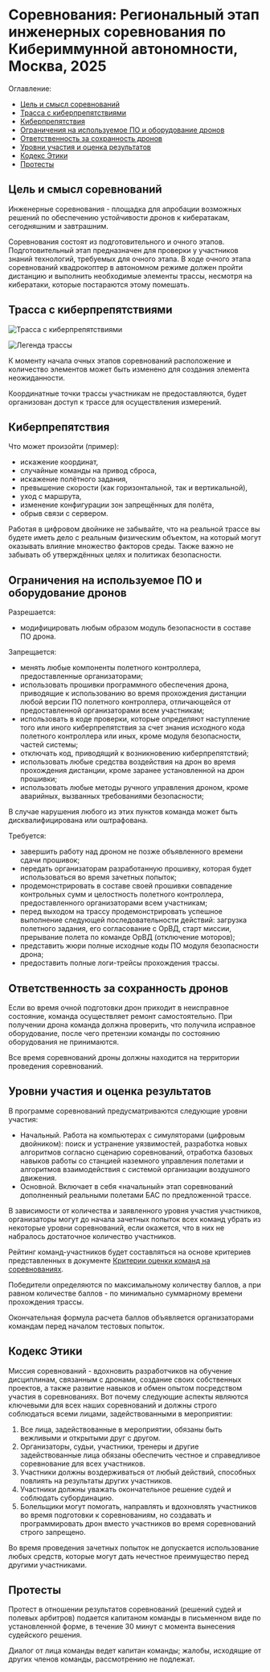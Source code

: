 # Соревнования: Региональный этап инженерных соревнования по Кибериммунной автономности, Москва, 2025

Оглавление:

- [Цель и смысл соревнований](#цель-и-смысл-соревнований)
- [Трасса с киберпрепятствиями](#трасса-с-киберпрепятствиями)
- [Киберпрепятствия](#киберпрепятствия)
- [Ограничения на используемое ПО и оборудование дронов](#ограничения-на-используемое-по-и-оборудование-дронов)
- [Ответственность за сохранность дронов](#ответственность-за-сохранность-дронов)
- [Уровни участия и оценка результатов](#уровни-участия-и-оценка-результатов)
- [Кодекс Этики](#кодекс-этики)
- [Протесты](#протесты)

## Цель и смысл соревнований

Инженерные соревнования - площадка для апробации возможных решений по обеспечению устойчивости дронов к кибератакам, сегодняшним и завтрашним.

Соревнования состоят из подготовительного и очного этапов. Подготовительный этап предназначен для проверки у участников знаний технологий, требуемых для очного этапа. В ходе очного этапа соревнований квадрокоптер в автономном режиме должен пройти дистанцию и выполнить необходимые элементы трассы, несмотря на кибератаки, которые постараются этому помешать.

## Трасса с киберпрепятствиями

![Трасса с киберпрепятствиями](scheme7a.jpg)

![Легенда трассы](scheme7b.jpg)

К моменту начала очных этапов соревнований расположение и количество элементов может быть изменено для создания элемента неожиданности.

Координатные точки трассы участникам не предоставляются, будет организован доступ к трассе для осуществления измерений.

## Киберпрепятствия

Что может произойти (пример):

- искажение координат,
- случайные команды на привод сброса,
- искажение полётного задания,
- превышение скорости (как горизонтальной, так и вертикальной),
- уход с маршрута,
- изменение конфигурации зон запрещённых для полёта,
- обрыв связи с сервером.

Работая в цифровом двойнике не забывайте, что на реальной трассе вы будете иметь дело с реальным физическим объектом, на который могут оказывать влияние множество факторов среды. Также важно не забывать об утверждённых целях и политиках безопасности.

## Ограничения на используемое ПО и оборудование дронов

Разрешается:

- модифицировать любым образом модуль безопасности в составе ПО дрона.

Запрещается:

- менять любые компоненты полетного контроллера, предоставленные организаторами;
- использовать прошивки программного обеспечения дрона, приводящие к использованию во время прохождения дистанции любой версии ПО полетного контроллера, отличающейся от предоставленной организаторами всем участникам;
- использовать в коде проверки, которые определяют наступление того или иного киберпрепятствия за счет знания исходного кода полетного контроллера или иных, кроме модуля безопасности, частей системы;
- отключать код, приводящий к возникновению киберпрепятствий;
- использовать любые средства воздействия на дрон во время прохождения дистанции, кроме заранее установленной на дрон прошивки;
- использовать любые методы ручного управления дроном, кроме аварийных, вызванных требованиями безопасности;

В случае нарушения любого из этих пунктов команда может быть дисквалифицирована или оштрафована.

Требуется:

- завершить работу над дроном не позже объявленного времени сдачи прошивок;
- передать организаторам разработанную прошивку, которая будет использоваться во время зачетных попыток;
- продемонстрировать в составе своей прошивки совпадение контрольных сумм и целостность полетного контроллера, предоставленного организаторами всем участникам;
- перед выходом на трассу продемонстрировать успешное выполнение следующей последовательности действий: загрузка полетного задания, его согласование с ОрВД, старт миссии, прерывание полета по команде ОрВД (отключение моторов);
- представить жюри полные исходные коды ПО модуля безопасности дрона;
- предоставить полные логи-трейсы прохождения трассы.

## Ответственность за сохранность дронов

Если во время очной подготовки дрон приходит в неисправное состояние, команда осуществляет ремонт самостоятельно. При получении дрона команда должна проверить, что получила исправное оборудование, после чего претензии команды по состоянию оборудования не принимаются.

Все время соревнований дроны должны находится на территории проведения соревнований.

## Уровни участия и оценка результатов

В программе соревнований предусматриваются следующие уровни участия:

- Начальный. Работа на компьютерах с симуляторами (цифровым двойником): поиск и устранение уязвимостей, разработка новых алгоритмов согласно сценарию соревнований, отработка базовых навыков работы со станцией наземного управления полетами и алгоритмов взаимодействия с системой организации воздушного движения.
- Основной. Включает в себя «начальный» этап соревнований дополненный реальными полетами БАС по предложенной трассе.

В зависимости от количества и заявленного уровня участия участников, организаторы могут до начала зачетных попыток всех команд убрать из некоторые уровни соревнований, если окажется, что в них не набралось достаточное количество участников.

Рейтинг команд-участников будет составляться на основе критериев представленных в документе [Критерии оценки команд на соревнованиях](docs/ASSESSMENT.md).

Победители определяются по максимальному количеству баллов, а при равном количестве баллов - по минимально суммарному времени прохождения трассы.

Окончательная формула расчета баллов объявляется организаторами командам перед началом тестовых попыток.

## Кодекс Этики

Миссия соревнований - вдохновить разработчиков на обучение дисциплинам, связанным с дронами, создание своих собственных проектов, а также развитие навыков и обмен опытом посредством участия в соревнованиях. Вот почему следующие аспекты являются ключевыми для всех наших соревнований и должны строго соблюдаться всеми лицами, задействованными в мероприятии:

1. Все лица, задействованные в мероприятии, обязаны быть вежливыми и открытыми друг с другом.
2. Организаторы, судьи, участники, тренеры и другие задействованные лица обязаны обеспечить честное и справедливое соревнование для всех участников.
3. Участники должны воздерживаться от любый действий, способных повлиять на результаты других участников.
4. Участники должны уважать окончательное решение судей и соблюдать субординацию.
5. Болельщики могут помогать, направлять и вдохновлять участников во время подготовки к соревнованиям, но создавать и программировать дрон вместо участников во время соревнований строго запрещено.

Во время проведения зачетных попыток не допускается использование любых средств, которые могут дать нечестное преимущество перед другими участниками.

## Протесты

Протест в отношении результатов соревнований (решений судей и полевых арбитров) подается капитаном команды в письменном виде по установленной форме, в течение 30 минут с момента вынесения судейского решения.

Диалог от лица команды ведет капитан команды; жалобы, исходящие от других членов команды, рассмотрению не подлежат.